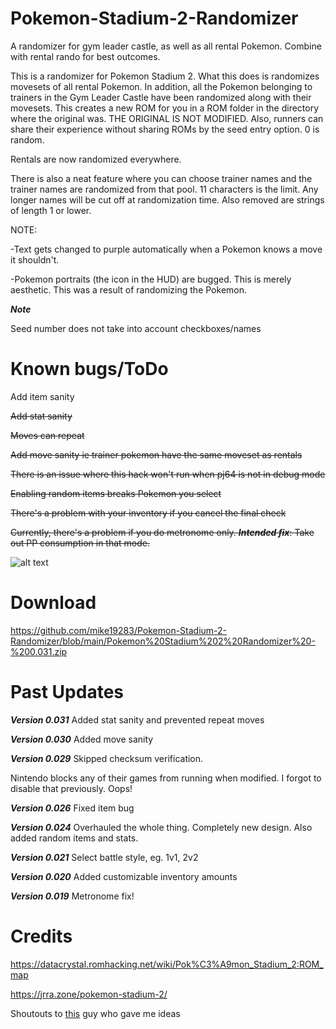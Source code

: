 # Pokemon-Stadium-2-Randomizer
A randomizer for gym leader castle, as well as all rental Pokemon. Combine with rental rando for best outcomes.

This is a randomizer for Pokemon Stadium 2. What this does is randomizes movesets of all rental Pokemon. In addition, all the Pokemon belonging to trainers in the Gym Leader Castle have been randomized along with their movesets. This creates a new ROM for you in a ROM folder in the directory where the original was. THE ORIGINAL IS NOT MODIFIED. Also, runners can share their experience without sharing ROMs by the seed entry option. 0 is random.

Rentals are now randomized everywhere.

There is also a neat feature where you can choose trainer names and the trainer names are randomized from that pool. 11 characters is the limit. Any longer names will be cut off at randomization time. Also removed are strings of length 1 or lower.

NOTE:

-Text gets changed to purple automatically when a Pokemon knows a move it shouldn't.

-Pokemon portraits (the icon in the HUD) are bugged. This is merely aesthetic. This was a result of randomizing the Pokemon.

***Note***

Seed number does not take into account checkboxes/names

# Known bugs/ToDo

Add item sanity

~~Add stat sanity~~

~~Moves can repeat~~

~~Add move sanity ie trainer pokemon have the same moveset as rentals~~

~~There is an issue where this hack won't run when pj64 is not in debug mode~~

~~Enabling random items breaks Pokemon you select~~

~~There's a problem with your inventory if you cancel the final check~~

~~Currently, there's a problem if you do metronome only. ***Intended fix***: Take out PP consumption in that mode.~~

![alt text](https://i.imgur.com/qbtVVda.png)

# Download
https://github.com/mike19283/Pokemon-Stadium-2-Randomizer/blob/main/Pokemon%20Stadium%202%20Randomizer%20-%200.031.zip

# Past Updates

***Version 0.031***
Added stat sanity and prevented repeat moves

***Version 0.030***
Added move sanity

***Version 0.029***
Skipped checksum verification.

Nintendo blocks any of their games from running when modified. I forgot to disable that previously. Oops!

***Version 0.026***
Fixed item bug

***Version 0.024***
Overhauled the whole thing. Completely new design. Also added random items and stats.

***Version 0.021***
Select battle style, eg. 1v1, 2v2

***Version 0.020***
Added customizable inventory amounts

***Version 0.019***
Metronome fix!

# Credits

https://datacrystal.romhacking.net/wiki/Pok%C3%A9mon_Stadium_2:ROM_map

https://jrra.zone/pokemon-stadium-2/

Shoutouts to [this](https://github.com/Dunstklinge/Stadium_2_Randomizer) guy who gave me ideas
